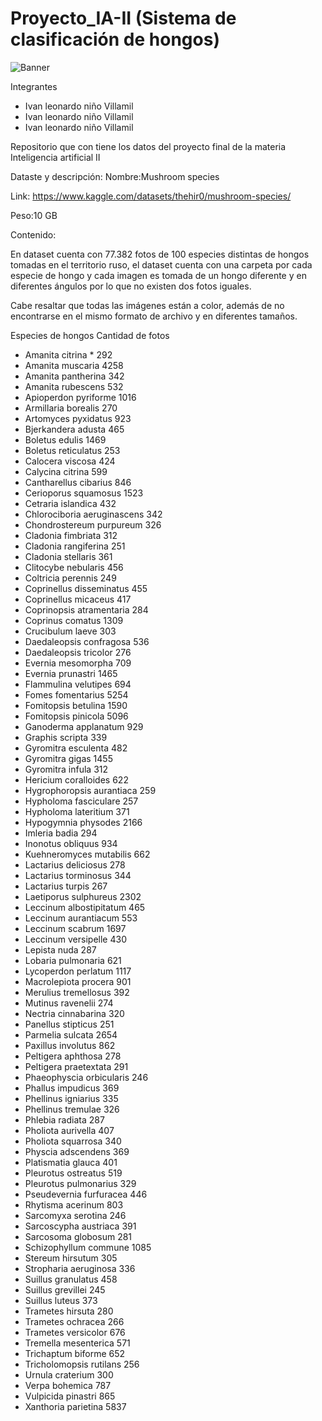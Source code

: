 # Proyecto_IA-II (Sistema de clasificación de hongos)

![Banner](https://github.com/IvanLeonardoNino/Proyecto_IA-II/assets/82769220/18aa1ae2-09fb-4cd7-aec7-35d9f455576c)

Integrantes 
* Ivan leonardo niño Villamil
* Ivan leonardo niño Villamil
* Ivan leonardo niño Villamil


Repositorio que con tiene los datos del proyecto final de la materia Inteligencia artificial II

Dataste y descripción:
Nombre:Mushroom species

Link: https://www.kaggle.com/datasets/thehir0/mushroom-species/

Peso:10 GB

Contenido:

En dataset cuenta con 77.382 fotos de 100 especies distintas de hongos tomadas en el territorio ruso, el dataset cuenta con una carpeta por cada especie de hongo y cada imagen es tomada de un hongo diferente y en diferentes ángulos por lo que no existen dos fotos iguales.

Cabe resaltar que todas las imágenes están a color, además de no encontrarse en el mismo formato de archivo y en diferentes tamaños.

Especies de hongos           Cantidad de fotos
* Amanita citrina             * 292
* Amanita muscaria            4258
* Amanita pantherina           342
* Amanita rubescens            532
* Apioperdon pyriforme        1016
* Armillaria borealis          270
* Artomyces pyxidatus          923
* Bjerkandera adusta           465
* Boletus edulis              1469
* Boletus reticulatus          253
* Calocera viscosa             424
* Calycina citrina             599
* Cantharellus cibarius        846
* Cerioporus squamosus        1523
* Cetraria islandica           432
* Chlorociboria aeruginascens  342
* Chondrostereum purpureum     326
* Cladonia fimbriata           312
* Cladonia rangiferina         251
* Cladonia stellaris           361
* Clitocybe nebularis          456
* Coltricia perennis           249
* Coprinellus disseminatus     455
* Coprinellus micaceus         417
* Coprinopsis atramentaria    284
* Coprinus comatus            1309
* Crucibulum laeve             303
* Daedaleopsis confragosa     536
* Daedaleopsis tricolor       276
* Evernia mesomorpha           709
* Evernia prunastri           1465
* Flammulina velutipes         694
* Fomes fomentarius           5254
* Fomitopsis betulina         1590
* Fomitopsis pinicola         5096
* Ganoderma applanatum         929
* Graphis scripta              339
* Gyromitra esculenta          482
* Gyromitra gigas             1455
* Gyromitra infula             312
* Hericium coralloides         622
* Hygrophoropsis aurantiaca    259
* Hypholoma fasciculare        257
* Hypholoma lateritium         371
* Hypogymnia physodes        2166
* Imleria badia                294
* Inonotus obliquus            934
* Kuehneromyces mutabilis     662
* Lactarius deliciosus        278
* Lactarius torminosus        344
* Lactarius turpis            267
* Laetiporus sulphureus       2302
* Leccinum albostipitatum      465
* Leccinum aurantiacum         553
* Leccinum scabrum           1697
* Leccinum versipelle          430
* Lepista nuda                287
* Lobaria pulmonaria           621
* Lycoperdon perlatum        1117
* Macrolepiota procera         901
* Merulius tremellosus         392
* Mutinus ravenelii            274
* Nectria cinnabarina          320
* Panellus stipticus           251
* Parmelia sulcata           2654
* Paxillus involutus           862
* Peltigera aphthosa           278
* Peltigera praetextata        291
* Phaeophyscia orbicularis     246
* Phallus impudicus            369
* Phellinus igniarius          335
* Phellinus tremulae           326
* Phlebia radiata              287
* Pholiota aurivella           407
* Pholiota squarrosa           340
* Physcia adscendens           369
* Platismatia glauca           401
* Pleurotus ostreatus          519
* Pleurotus pulmonarius        329
* Pseudevernia furfuracea      446
* Rhytisma acerinum            803
* Sarcomyxa serotina           246
* Sarcoscypha austriaca        391
* Sarcosoma globosum           281
* Schizophyllum commune       1085
* Stereum hirsutum             305
* Stropharia aeruginosa        336
* Suillus granulatus           458
* Suillus grevillei            245
* Suillus luteus               373
* Trametes hirsuta             280
* Trametes ochracea            266
* Trametes versicolor          676
* Tremella mesenterica         571
* Trichaptum biforme           652
* Tricholomopsis rutilans      256
* Urnula craterium             300
* Verpa bohemica               787
* Vulpicida pinastri           865
* Xanthoria parietina         5837

